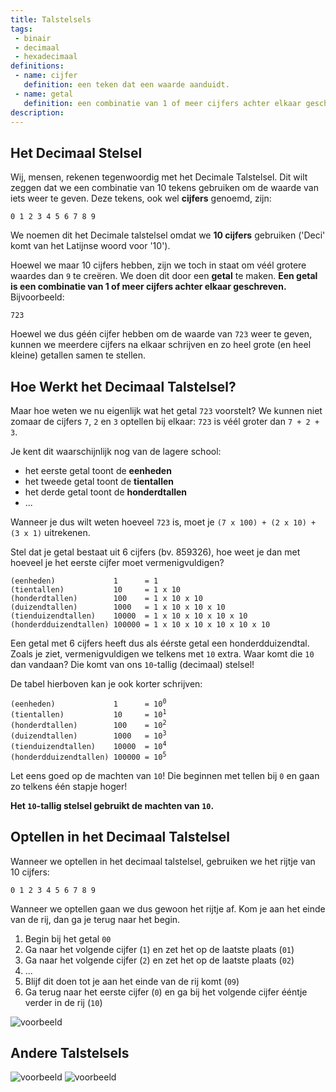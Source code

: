 ```yaml
---
title: Talstelsels
tags: 
 - binair
 - decimaal
 - hexadecimaal
definitions:
 - name: cijfer
   definition: een teken dat een waarde aanduidt.
 - name: getal
   definition: een combinatie van 1 of meer cijfers achter elkaar geschreven.
description: 
---
```


## Het Decimaal Stelsel

Wij, mensen, rekenen tegenwoordig met het Decimale Talstelsel. Dit wilt zeggen dat we een combinatie van 10 tekens gebruiken om de waarde van iets weer te geven. Deze tekens, ook wel **cijfers** genoemd, zijn: 

```
0 1 2 3 4 5 6 7 8 9
```

We noemen dit het Decimale talstelsel omdat we **10 cijfers** gebruiken ('Deci' komt van het Latijnse woord voor '10').

Hoewel we maar 10 cijfers hebben, zijn we toch in staat om véél grotere waardes dan `9` te creëren. We doen dit door een **getal** te maken. **Een getal is een combinatie van 1 of meer cijfers achter elkaar geschreven.** Bijvoorbeeld: 

```
723
```

Hoewel we dus géén cijfer hebben om de waarde van `723` weer te geven, kunnen we meerdere cijfers na elkaar schrijven en zo heel grote (en heel kleine) getallen samen te stellen.

## Hoe Werkt het Decimaal Talstelsel?

Maar hoe weten we nu eigenlijk wat het getal `723` voorstelt? We kunnen niet zomaar de cijfers `7`, `2` en `3` optellen bij elkaar: `723` is véél groter dan `7 + 2 + 3`. 

Je kent dit waarschijnlijk nog van de lagere school: 
 - het eerste getal toont de **eenheden**
 - het tweede getal toont de **tientallen**
 - het derde getal toont de **honderdtallen**
 - ...

Wanneer je dus wilt weten hoeveel `723` is, moet je `(7 x 100) + (2 x 10) + (3 x 1)` uitrekenen.

Stel dat je getal bestaat uit 6 cijfers (bv. 859326), hoe weet je dan met hoeveel je het eerste cijfer moet vermenigvuldigen?

```
(eenheden)             1      = 1 
(tientallen)           10     = 1 x 10 
(honderdtallen)        100    = 1 x 10 x 10 
(duizendtallen)        1000   = 1 x 10 x 10 x 10 
(tienduizendtallen)    10000  = 1 x 10 x 10 x 10 x 10 
(honderdduizendtallen) 100000 = 1 x 10 x 10 x 10 x 10 x 10 
```

Een getal met 6 cijfers heeft dus als éérste getal een honderdduizendtal. Zoals je ziet, vermenigvuldigen we telkens met `10` extra. Waar komt die `10` dan vandaan? Die komt van ons `10`-tallig (decimaal) stelsel!

De tabel hierboven kan je ook korter schrijven:

<div class="highlight">
<pre class="highlight"><code>(eenheden)             1      = 10<sup>0</sup>
(tientallen)           10     = 10<sup>1</sup>
(honderdtallen)        100    = 10<sup>2</sup>
(duizendtallen)        1000   = 10<sup>3</sup>
(tienduizendtallen)    10000  = 10<sup>4</sup>
(honderdduizendtallen) 100000 = 10<sup>5</sup>
</code></pre>
</div>

Let eens goed op de machten van `10`! Die beginnen met tellen bij `0` en gaan zo telkens één stapje hoger!

**Het `10`-tallig stelsel gebruikt de machten van `10`.**

## Optellen in het Decimaal Talstelsel

Wanneer we optellen in het decimaal talstelsel, gebruiken we het rijtje van 10 cijfers:

```
0 1 2 3 4 5 6 7 8 9
```

Wanneer we optellen gaan we dus gewoon het rijtje af. Kom je aan het einde van de rij, dan ga je terug naar het begin.

 1. Begin bij het getal `00`
 2. Ga naar het volgende cijfer (`1`) en zet het op de laatste plaats (`01`)
 3. Ga naar het volgende cijfer (`2`) en zet het op de laatste plaats (`02`)
 4. ...
 5. Blijf dit doen tot je aan het einde van de rij komt (`09`)
 6. Ga terug naar het eerste cijfer (`0`) en ga bij het volgende cijfer ééntje verder in de rij (`10`)

<img src="{{ site.baseurl }}/assets/img/basis-talstelsels-3-decimaal.gif" alt="voorbeeld" style="height: auto; max-width: 100%">

## Andere Talstelsels



<img src="{{ site.baseurl }}/assets/img/basis-talstelsels-4-hex.gif" alt="voorbeeld" style="height: auto; max-width: 100%">

<img src="{{ site.baseurl }}/assets/img/basis-talstelsels-5-binair.gif" alt="voorbeeld" style="height: auto; max-width: 100%">